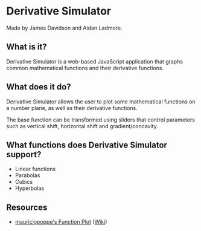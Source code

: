 # Derivative Simulator
Made by James Davidson and Aidan Ladmore.

## What is it?
Derivative Simulator is a web-based JavaScript application that graphs common mathematical functions and their derivative functions.

## What does it do?
Derivative Simulator allows the user to plot some mathematical functions on a number plane, as well as their derivative functions.

The base function can be transformed using sliders that control parameters such as vertical shift, horizontal shift and gradient/concavity.

## What functions does Derivative Simulator support?
- Linear functions
- Parabolas
- Cubics
- Hyperbolas

## Resources
- [mauriciopoppe's Function Plot](https://github.com/mauriciopoppe/function-plot) ([Wiki](https://mauriciopoppe.github.io/function-plot/))
